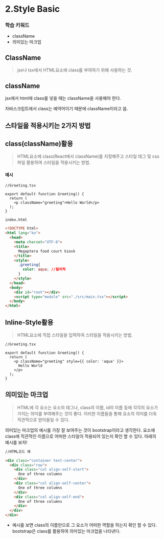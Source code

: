 # 2.Style Basic

### 학습 키워드

* className
* 의미있는 마크업



## ClassName

> jsx나 tsx에서 HTML요소에 class를 부여하기 위해 사용하는 것.&#x20;

## className

jsx에서 html에 class를 넣을 때는 className을 사용해야 한다.

자바스크립트에서 class는 예약어이기 때문에 className이라고 씀.



## 스타일을 적용시키는 2가지 방법

## class(className)활용

> HTML요소에 class(React에서 className)를 지정해주고 스타일 태그 및 css파일 활용하여 스타일을 적용시키는 방법.

#### 예시

```tsx
//Greeting.tsx

export default function Greeting() {
  return (
    <p className="greeting">Hello World</p>
  );
}
```

```html
index.html

<!DOCTYPE html>
<html lang="ko">
  <head>
    <meta charset="UTF-8">
    <title>
      Megaptera food court kiosk
    </title>
    <style>
      .greeting{
        color: aqua; //컬러적
      }
    </style>
  </head>
  <body>
    <div id="root"></div>
    <script type="module" src="./src/main.tsx"></script>
  </body>
</html>

```

## Inline-Style활용

> HTML요소에 직접 스타일을 입력하여 스타일을 적용시키는 방법.

```tsx
//Greeting.tsx

export default function Greeting() {
  return (
    <p className="greeting" style={{ color: 'aqua' }}>
      Hello World
    </p>
  );
}
```



## 의미있는 마크업

> HTML에 각 요소는 요소의 태그나, class의 이름, id의 이름 등에 각각의 요소가 가지는 의미를 부여해주는 것이 좋다. 이러한 이름들을 통해 요소의 의미를 더욱 직관적으로 받아들일 수 있다.

의미있는 마크업의 예시를 가장 잘 보여주는 것이 bootstrap이라고 생각한다. 요소에 class에 직관적인 이름으로 어떠한 스타일이 적용되어 있는지 확인 할 수 있다. 아래의 예시를 보자!

```html
//HTML코드 예

<div class="container text-center">
  <div class="row">
    <div class="col align-self-start">
      One of three columns
    </div>
    <div class="col align-self-center">
      One of three columns
    </div>
    <div class="col align-self-end">
      One of three columns
    </div>
  </div>
</div>
```

* 예시를 보면 class의 이름만으로 그 요소가 어떠한 역할을 하는지 확인 할 수 있다. bootstrap은 class를 활용하여 의미있는 마크업을 나타낸다.
